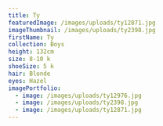 ```yaml
---
title: Ty
featuredImage: /images/uploads/ty12871.jpg
imageThumbnail: /images/uploads/ty2398.jpg
firstName: Ty
collection: Boys
height: 132cm
size: 8-10 k
shoeSize: 5 k
hair: Blonde
eyes: Hazel
imagePortfolio:
  - image: /images/uploads/ty12976.jpg
  - image: /images/uploads/ty2398.jpg
  - image: /images/uploads/ty12871.jpg
---
```


